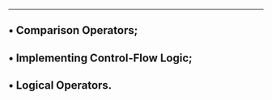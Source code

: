 ---------------------------------
• Comparison Operators;
---------------------------------
• Implementing Control-Flow Logic;
-----------------------------------
• Logical Operators.
-----------------------------------
